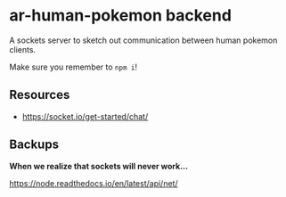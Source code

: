 # ar-human-pokemon backend

A sockets server to sketch out communication between human pokemon clients.

Make sure you remember to `npm i`!

## Resources

- https://socket.io/get-started/chat/

## Backups
**When we realize that sockets will never work...**

https://node.readthedocs.io/en/latest/api/net/

